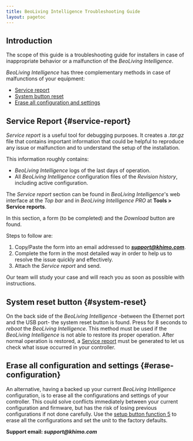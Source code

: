 ```yaml
---
title: BeoLiving Intelligence Troubleshooting Guide
layout: pagetoc
---
```


## Introduction

The scope of this guide is a troubleshooting guide for installers in case of inappropriate behavior or a malfunction of the
_BeoLiving Intelligence_.

_BeoLiving Intelligence_ has three complementary methods in case of malfunctions of your equipment:

+ [Service report](#service-report)
+ [System button reset](#system-reset)
+ [Erase all configuration and settings](#erase-configuration)

## Service Report {#service-report}

_Service report_ is a useful tool for debugging purposes. It creates a _.tar.gz_ file that contains important information that could be helpful 
to reproduce any issue or malfunction and to understand the setup of the installation. 

This information roughly contains:

+ _BeoLiving Intelligence_ logs of the last days of operation.
+ All _BeoLiving Intelligence_ configuration files of the _Revision history_, including active configuration.

The _Service report_ section can be found in _BeoLiving Intelligence_'s web interface at the _Top bar_ and in _BeoLiving Intelligence PRO_ at **Tools > Service reports**. 

In this section, a form (to be completed) and the _Download_ button are found.   

Steps to follow are:

1. Copy/Paste the form into an email addressed to _**support@khimo.com**_. 
1. Complete the form in the most detailed way in order to help us to resolve the issue quickly and effectively.
1. Attach the _Service report_ and send.

Our team will study your case and will reach you as soon as possible with instructions.

## System reset button {#system-reset}

On the back side of the _BeoLiving Intelligence_ -between the Ethernet port and the USB port- the system reset button is found. Press for 8 seconds to *reboot* the _BeoLiving Intelligence_. This method must be used if the _BeoLiving Intelligence_ is not able to restore its proper operation. After normal operation is restored, a [Service report](#service-report) must be generated to let us check what issue 
occurred in your controller.

## Erase all configuration and settings {#erase-configuration}

An alternative, having a backed up your current _BeoLiving Intelligence_ configuration, is to erase all the configurations and settings of your 
controller. This could solve conflicts immediately between your current configuration and firmware, but has the risk of losing previous 
configurations if not done carefully. Use the [setup button function 5](bli_advanced_user_guide/05-user_button)  to erase all the configurations and set the unit to the factory defaults.

**Support email: _support@khimo.com_**
